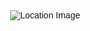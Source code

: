 <!DOCTYPE html>
<html lang="en">
<head>
    <meta charset="UTF-8">
    <meta name="viewport" content="width=device-width, initial-scale=1.0">
    <title>NYC Locations</title>
    <link rel="stylesheet" href="https://unpkg.com/leaflet/dist/leaflet.css" />
    <style>
        body {
            margin: 0;
            font-family: Arial, sans-serif;
            display: flex;
            height: 100vh;
            overflow: hidden;
        }
 
        .container {
            display: flex;
            width: 100%;
        }
 
        #map {
            width: 75%;
            height: 100vh;
            position: relative;
        }
 
        .info-box {
            position: absolute;
            bottom: 10px;
            left: 10px;
            width: 200px; /* Default width */
            height: auto;
            background: white;
            border: 1px solid #ddd;
            padding: 10px; /* Default padding */
            box-shadow: 0 0 10px rgba(0,0,0,0.2);
            display: none;
            z-index: 1000;
            transition: height 0.3s, padding 0.3s; /* Smooth transition */
        }
 
        .info-box img {
            width: 100%;
            height: auto;
        }
 
        .info-box.small {
            height: 80px; /* Shorter height on hover */
            padding: 5px; /* Reduced padding on hover */
            overflow: hidden; /* Hide overflow content */
        }
 
        .sidebar {
            width: 25%;
            background: #f4f4f4;
            padding: 10px;
            height: 100vh;
            overflow-y: auto;
            position: relative;
        }
 
        .sidebar ul {
            list-style-type: none;
            padding: 0;
            margin: 0;
        }
 
        .sidebar li {
            padding: 10px;
            cursor: pointer;
            border-bottom: 1px solid #ddd;
        }
 
        .sidebar li:hover {
            background: #ddd;
        }
 
        .sidebar li.active {
            background: #bbb;
        }
    </style>
</head>
<body>
    <div class="container">
        <div id="map"></div>
        <div class="info-box" id="info-box">
            <img id="info-image" src="" alt="Location Image">
            <h2 id="info-name"></h2>
            <p id="info-description"></p>
        </div>
        <div class="sidebar">
            <ul id="location-list">
                <!-- List items will be populated by JavaScript -->
            </ul>
        </div>
    </div>
 
    <script src="https://unpkg.com/leaflet/dist/leaflet.js"></script>
    <script>
        document.addEventListener('DOMContentLoaded', () => {
            const locations = [
                { id: 1, name: 'Statue of Liberty', lat: 40.6892, lng: -74.0445, image: 'statue_of_liberty.jpg', description: 'A colossal neoclassical sculpture on Liberty Island in New York Harbor.' },
                { id: 2, name: 'Central Park', lat: 40.7851, lng: -73.9683, image: 'central_park.jpg', description: 'A large public park in New York City.' },
                { id: 3, name: 'Times Square', lat: 40.7580, lng: -73.9855, image: 'times_square.jpg', description: 'A major commercial intersection and entertainment hub in Midtown Manhattan.' },
                { id: 4, name: 'Brooklyn Bridge', lat: 40.7061, lng: -73.9969, image: 'brooklyn_bridge.jpg', description: 'A historic suspension bridge connecting Manhattan and Brooklyn.' },
                { id: 5, name: 'Empire State Building', lat: 40.748817, lng: -73.985428, image: 'empire_state_building.jpg', description: 'An iconic skyscraper in Midtown Manhattan.' },
                { id: 6, name: 'Metropolitan Museum of Art', lat: 40.7792, lng: -73.9633, image: 'met_museum.jpg', description: 'One of the largest and most prestigious art museums in the world.' },
                { id: 7, name: 'Grand Central Terminal', lat: 40.7527, lng: -73.9772, image: 'grand_central_terminal.jpg', description: 'A historic train station located in Midtown Manhattan.' },
                { id: 8, name: 'The High Line', lat: 40.7471, lng: -74.0048, image: 'high_line.jpg', description: 'An elevated linear park built on a historic freight rail line.' },
                { id: 9, name: 'One World Trade Center', lat: 40.7127, lng: -74.0134, image: 'one_world_trade_center.jpg', description: 'The main building of the rebuilt World Trade Center complex.' }
            ];
 
            const map = L.map('map').setView([40.7128, -74.0060], 12); // Center the map on NYC
 
            L.tileLayer('https://{s}.tile.openstreetmap.org/{z}/{x}/{y}.png', {
                attribution: '&copy; <a href="https://www.openstreetmap.org/copyright">OpenStreetMap</a> contributors'
            }).addTo(map);
 
            const infoBox = document.getElementById('info-box');
            const infoImage = document.getElementById('info-image');
            const infoName = document.getElementById('info-name');
            const infoDescription = document.getElementById('info-description');
            const locationList = document.getElementById('location-list');
 
            const markers = {}; // To keep track of markers
 
            locations.forEach(location => {
                // Add marker to the map
                const marker = L.marker([location.lat, location.lng]).addTo(map);
                markers[location.id] = marker;
 
                // Add marker mouseover event
                marker.on('mouseover', function() {
                    infoImage.src = location.image;
                    infoName.textContent = location.name;
                    infoDescription.textContent = location.description;
                    infoBox.classList.add('small');
                    infoBox.style.display = 'block';
                    // Adjust box position based on marker location
                    const { lat, lng } = marker.getLatLng();
                    const position = map.latLngToLayerPoint([lat, lng]);
                    infoBox.style.top = `${position.y}px`;
                    infoBox.style.left = `${position.x + marker._icon.clientWidth}px`;
                });
 
                marker.on('mouseout', function() {
                    infoBox.classList.remove('small');
                    infoBox.style.display = 'none';
                });
 
                // Add location to sidebar
                const li = document.createElement('li');
                li.textContent = location.name;
                li.dataset.id = location.id;
                li.addEventListener('click', function() {
                    map.setView([location.lat, location.lng], 15); // Zoom in and center the map
                    infoImage.src = location.image;
                    infoName.textContent = location.name;
                    infoDescription.textContent = location.description;
                    infoBox.classList.remove('small');
                    infoBox.style.display = 'block';
                    // Highlight active item in sidebar
                    document.querySelectorAll('.sidebar li').forEach(item => item.classList.remove('active'));
                    li.classList.add('active');
                });
                locationList.appendChild(li);
            });
 
            // Close info box when clicking outside
            document.addEventListener('click', function(event) {
                if (!event.target.closest('.info-box') && !event.target.closest('.leaflet-marker-icon')) {
                    infoBox.classList.remove('small');
                    infoBox.style.display = 'none';
                }
            });
        });
    </script>
</body>
</html>
